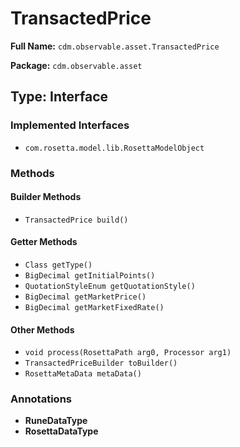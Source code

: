 # TransactedPrice

**Full Name:** `cdm.observable.asset.TransactedPrice`

**Package:** `cdm.observable.asset`

## Type: Interface

### Implemented Interfaces

- `com.rosetta.model.lib.RosettaModelObject`

### Methods

#### Builder Methods

- `TransactedPrice build()`

#### Getter Methods

- `Class getType()`
- `BigDecimal getInitialPoints()`
- `QuotationStyleEnum getQuotationStyle()`
- `BigDecimal getMarketPrice()`
- `BigDecimal getMarketFixedRate()`

#### Other Methods

- `void process(RosettaPath arg0, Processor arg1)`
- `TransactedPriceBuilder toBuilder()`
- `RosettaMetaData metaData()`

### Annotations

- **RuneDataType**
- **RosettaDataType**

